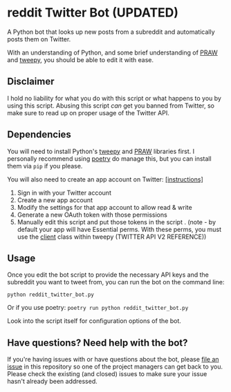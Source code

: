 # reddit Twitter Bot (UPDATED)

A Python bot that looks up new posts from a subreddit and automatically posts them on Twitter.

With an understanding of Python, and some brief understanding of [PRAW](https://praw.readthedocs.io/) and [tweepy](https://docs.tweepy.org/en/stable/client.html), you should be able to edit it with ease.

## Disclaimer

I hold no liability for what you do with this script or what happens to you by using this script. Abusing this script *can* get you banned from Twitter, so make sure to read up on proper usage of the Twitter API.

## Dependencies

You will need to install Python's [tweepy](https://github.com/tweepy/tweepy) and [PRAW](https://praw.readthedocs.org/en/) libraries first. I personally recommend using [poetry](https://python-poetry.org/docs/cli/) do manage this, but you can install them via `pip` if you please.

You will also need to create an app account on Twitter: [[instructions]](https://dev.twitter.com/apps)

1. Sign in with your Twitter account
2. Create a new app account
3. Modify the settings for that app account to allow read & write
4. Generate a new OAuth token with those permissions
5. Manually edit this script and put those tokens in the script
.
(note - by default your app will have Essential perms. With these perms, you must use the [client](https://docs.tweepy.org/en/stable/client.html) class within tweepy (TWITTER API V2 REFERENCE))

## Usage

Once you edit the bot script to provide the necessary API keys and the subreddit you want to tweet from, you can run the bot on the command line:

    python reddit_twitter_bot.py
    
Or if you use poetry:
    `poetry run python reddit_twitter_bot.py`
 
Look into the script itself for configuration options of the bot.

## Have questions? Need help with the bot?

If you're having issues with or have questions about the bot, please [file an issue](https://github.com/rhiever/reddit-twitter-bot/issues) in this repository so one of the project managers can get back to you. Please check the existing (and closed) issues to make sure your issue hasn't already been addressed.

